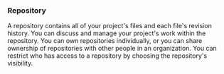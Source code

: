 ### Repository
A repository contains all of your project's files and each file's revision history. You can discuss and manage your project's work within the repository. You can own repositories individually, or you can share ownership of repositories with other people in an organization. You can restrict who has access to a repository by choosing the repository's visibility.

